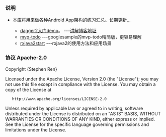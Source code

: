 ### 说明

- 本库将用来做各种Android App架构的练习汇总。长期更新...

    - [dagger2入门demo](https://github.com/harrain/AndroidArchitectureSample/tree/master/Dagger2Sample)。    ---[讲解博客地址](http://www.jianshu.com/p/b57127b055e6)
    - [mvp-todo](https://github.com/harrain/AndroidArchitectureSample/tree/master/mvp-todo)            ---googlesample的mvp-todo精简版，更容易理解
    - [rxjava2start](https://github.com/harrain/AndroidArchitectureSample/tree/master/rxjava2start)        ---rxjava2的使用方法和应用场景


### 协议 Apache-2.0

Copyright {Stephen Ren}

   Licensed under the Apache License, Version 2.0 (the "License");
   you may not use this file except in compliance with the License.
   You may obtain a copy of the License at

       http://www.apache.org/licenses/LICENSE-2.0

   Unless required by applicable law or agreed to in writing, software
   distributed under the License is distributed on an "AS IS" BASIS,
   WITHOUT WARRANTIES OR CONDITIONS OF ANY KIND, either express or implied.
   See the License for the specific language governing permissions and
   limitations under the License.